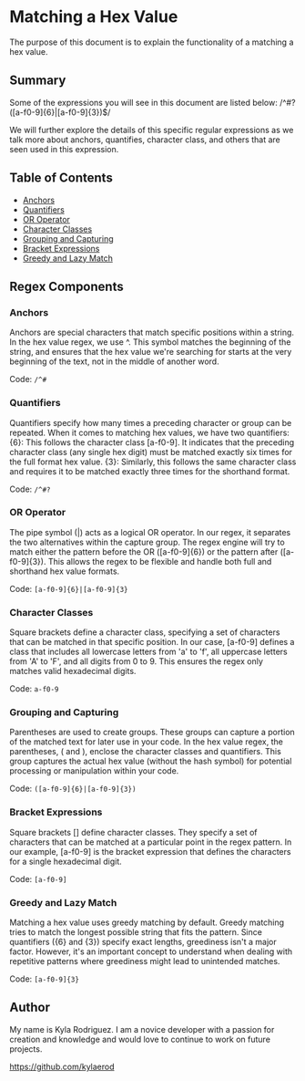 # Matching a Hex Value

The purpose of this document is to explain the functionality of a matching a hex value. 

## Summary

Some of the expressions you will see in this document are listed below:  /^#?([a-f0-9]{6}|[a-f0-9]{3})$/

We will further explore the details of this specific regular expressions as we talk more about anchors, quantifies, character class, and others that are seen used in this expression. 

## Table of Contents

- [Anchors](#anchors)
- [Quantifiers](#quantifiers)
- [OR Operator](#or-operator)
- [Character Classes](#character-classes)
- [Grouping and Capturing](#grouping-and-capturing)
- [Bracket Expressions](#bracket-expressions)
- [Greedy and Lazy Match](#greedy-and-lazy-match)

## Regex Components

### Anchors

Anchors are special characters that match specific positions within a string. In the hex value regex, we use ^. This symbol matches the beginning of the string, and ensures that the hex value we're searching for starts at the very beginning of the text, not in the middle of another word.

Code: `/^#`

### Quantifiers

Quantifiers specify how many times a preceding character or group can be repeated. When it comes to matching hex values, we have two quantifiers:
{6}: This follows the character class [a-f0-9]. It indicates that the preceding character class (any single hex digit) must be matched exactly six times for the full format hex value.
{3}: Similarly, this follows the same character class and requires it to be matched exactly three times for the shorthand format.

Code: `/^#?`

### OR Operator

The pipe symbol (|) acts as a logical OR operator. In our regex, it separates the two alternatives within the capture group. The regex engine will try to match either the pattern before the OR ([a-f0-9]{6}) or the pattern after ([a-f0-9]{3}). This allows the regex to be flexible and handle both full and shorthand hex value formats.

Code: `[a-f0-9]{6}|[a-f0-9]{3}`

### Character Classes

Square brackets define a character class, specifying a set of characters that can be matched in that specific position. In our case, [a-f0-9] defines a class that includes all lowercase letters from 'a' to 'f', all uppercase letters from 'A' to 'F', and all digits from 0 to 9. This ensures the regex only matches valid hexadecimal digits.

Code: `a-f0-9`

### Grouping and Capturing

Parentheses are used to create groups. These groups can capture a portion of the matched text for later use in your code. In the hex value regex, the parentheses, ( and ), enclose the character classes and quantifiers. This group captures the actual hex value (without the hash symbol) for potential processing or manipulation within your code.

Code: `([a-f0-9]{6}|[a-f0-9]{3})`

### Bracket Expressions

Square brackets [] define character classes. They specify a set of characters that can be matched at a particular point in the regex pattern. In our example, [a-f0-9] is the bracket expression that defines the characters for a single hexadecimal digit.

Code: `[a-f0-9]`

### Greedy and Lazy Match

Matching a hex value uses greedy matching by default. Greedy matching tries to match the longest possible string that fits the pattern. Since quantifiers ({6} and {3}) specify exact lengths, greediness isn't a major factor. However, it's an important concept to understand when dealing with repetitive patterns where greediness might lead to unintended matches.

Code: `[a-f0-9]{3}`

## Author

My name is Kyla Rodriguez. I am a novice developer with a passion for creation and knowledge and would love to continue to work on future projects.

https://github.com/kylaerod

